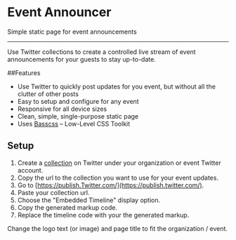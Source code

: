 # Event Announcer
Simple static page for event announcements

---

Use Twitter collections to create a controlled live stream of event announcements for your guests to stay up-to-date.

##Features
- Use Twitter to quickly post updates for you event, but without all the clutter of other posts
- Easy to setup and configure for any event
- Responsive for all device sizes
- Clean, simple, single-purpose static page
- Uses [Basscss](http://www.basscss.com/) – Low-Level CSS Toolkit

## Setup
1. Create a [collection](https://dev.twitter.com/rest/collections) on Twitter under your organization or event Twitter account.
1. Copy the url to the collection you want to use for your event updates.
1. Go to [https://publish.Twitter.com/](https://publish.twitter.com/).
1. Paste your collection url.
1. Choose the "Embedded Timeline" display option.
1. Copy the generated markup code.
1. Replace the timeline code with your the generated markup.

Change the logo text (or image) and page title to fit the organization / event.
